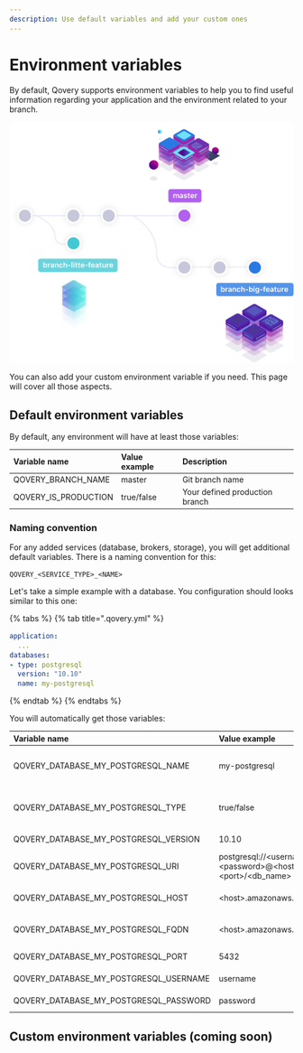 ```yaml
---
description: Use default variables and add your custom ones
---
```


# Environment variables

By default, Qovery supports environment variables to help you to find useful information regarding your application and the environment related to your branch.

![](../../.gitbook/assets/q_envs.png)

You can also add your custom environment variable if you need. This page will cover all those aspects.

## Default environment variables

By default, any environment will have at least those variables:

| Variable name | Value example | Description |
| :--- | :--- | :--- |
| QOVERY\_BRANCH\_NAME | master | Git branch name |
| QOVERY\_IS\_PRODUCTION | true/false | Your defined production branch |

### Naming convention

For any added services \(database, brokers, storage\), you will get additional default variables. There is a naming convention for this:

```text
QOVERY_<SERVICE_TYPE>_<NAME>
```

Let's take a simple example with a database. You configuration should looks similar to this one:

{% tabs %}
{% tab title=".qovery.yml" %}
```yaml
application:
  ...
databases:
- type: postgresql
  version: "10.10"
  name: my-postgresql
```
{% endtab %}
{% endtabs %}

You will automatically get those variables:

| Variable name | Value example | Description |
| :--- | :--- | :--- |
| QOVERY\_DATABASE\_MY\_POSTGRESQL\_NAME | my-postgresql | Name of your PostgreSQL database |
| QOVERY\_DATABASE\_MY\_POSTGRESQL\_TYPE | true/false | Your defined production branch |
| QOVERY\_DATABASE\_MY\_POSTGRESQL\_VERSION | 10.10 | PostgreSQL version |
| QOVERY\_DATABASE\_MY\_POSTGRESQL\_URI | postgresql://&lt;username&gt;:&lt;password&gt;@&lt;host&gt;:&lt;port&gt;/&lt;db\_name&gt; | PostgreSQL URI address |
| QOVERY\_DATABASE\_MY\_POSTGRESQL\_HOST | &lt;host&gt;.amazonaws.com | PostgreSQL host address |
| QOVERY\_DATABASE\_MY\_POSTGRESQL\_FQDN | &lt;host&gt;.amazonaws.com | PostgreSQL fqdn address |
| QOVERY\_DATABASE\_MY\_POSTGRESQL\_PORT | 5432 | PostgreSQL port |
| QOVERY\_DATABASE\_MY\_POSTGRESQL\_USERNAME | username | PostgreSQL username |
| QOVERY\_DATABASE\_MY\_POSTGRESQL\_PASSWORD | password | PostgreSQL password |

## Custom environment variables \(coming soon\)

 


